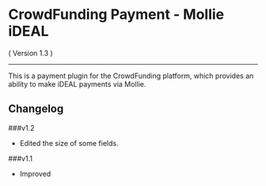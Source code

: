 CrowdFunding Payment - Mollie iDEAL
==========================
( Version 1.3 )
- - -

This is a payment plugin for the CrowdFunding platform, which provides an ability to make iDEAL payments via Mollie.

Changelog
---------

###v1.2

* Edited the size of some fields.

###v1.1

* Improved